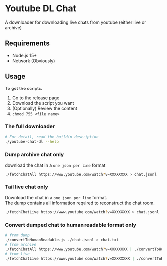# Youtube DL Chat

A downloader for downloading live chats from youtube (either live or archive)

## Requirements

- Node.js 15+
- Network (Obviously)

## Usage

To get the scripts.

1. Go to the release page
2. Download the script you want
3. (Optionally) Review the content
4. `chmod 755 <file name>`

### The full downloader

```bash
# For detail, read the buildin description
./youtube-chat-dl --help
```

### Dump archive chat only

download the chat in a `one json per line` format

```bash
./fetchChatAll https://www.youtube.com/watch?v=XXXXXXXX > chat.jsonl
```

### Tail live chat only

Download the chat in a `one json per line` format.  
The dump contains all information required to reconstruct the chat room.

```bash
./fetchChatLive https://www.youtube.com/watch?v=XXXXXXXX > chat.jsonl
```

### Convert dumped chat to human readable format only

```bash
# from dump
./convertToHumanReadable.js ./chat.jsonl > chat.txt
# from archive
./fetchChatAll https://www.youtube.com/watch?v=XXXXXXXX | ./convertToHumanReadable.js > chat.txt
# from live
./fetchChatLive https://www.youtube.com/watch?v=XXXXXXXX | ./convertToHumanReadable.js > chat.txt
```
